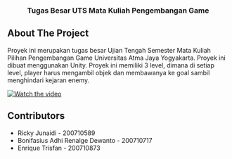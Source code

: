 <h3 align="center">Tugas Besar UTS Mata Kuliah Pengembangan Game</h3>

## About The Project

Proyek ini merupakan tugas besar Ujian Tengah Semester Mata Kuliah Pilihan Pengembangan Game Universitas Atma Jaya Yogyakarta. Proyek ini dibuat menggunakan Unity. Proyek ini memiliki 3 level, dimana di setiap level, player harus mengambil objek dan membawanya ke goal sambil menghindari kejaran enemy.

[![Watch the video](https://i9.ytimg.com/vi/sJdGXLK5YaE/mq3.jpg?sqp=CIikwKQG-oaymwEmCMACELQB8quKqQMa8AEB-AHUBoAC4AOKAgwIABABGEQgUihlMA8%3D&rs=AOn4CLB2K5paBJ8at1i1BNGsI4tSG4Suaw&retry=2)](https://youtu.be/sJdGXLK5YaE)

## Contributors
- Ricky Junaidi - 200710589
- Bonifasius Adhi Renalge Dewanto - 200710717
- Enrique Trisfan - 200710873
